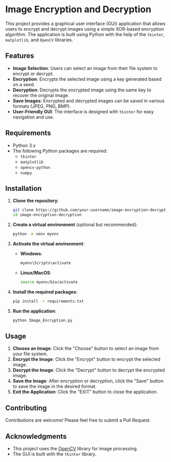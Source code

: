 # Image Encryption and Decryption

This project provides a graphical user interface (GUI) application that allows users to encrypt and decrypt images using a simple XOR-based encryption algorithm. The application is built using Python with the help of the `tkinter`, `matplotlib`, and `OpenCV` libraries.

## Features

- **Image Selection**: Users can select an image from their file system to encrypt or decrypt.
- **Encryption**: Encrypts the selected image using a key generated based on a seed.
- **Decryption**: Decrypts the encrypted image using the same key to recover the original image.
- **Save Images**: Encrypted and decrypted images can be saved in various formats (JPEG, PNG, BMP).
- **User-Friendly GUI**: The interface is designed with `tkinter` for easy navigation and use.

## Requirements

- Python 3.x
- The following Python packages are required:
  - `tkinter`
  - `matplotlib`
  - `opencv-python`
  - `numpy`

## Installation

1. **Clone the repository**:
   ```bash
   git clone https://github.com/your-username/image-encryption-decryption.git
   cd image-encryption-decryption
   ```

2. **Create a virtual environment** (optional but recommended):
   ```bash
   python -m venv myenv
   ```

3. **Activate the virtual environment**:
   - **Windows**:
     ```bash
     myenv\Scripts\activate
     ```
   - **Linux/MacOS**:
     ```bash
     source myenv/bin/activate
     ```

4. **Install the required packages**:
   ```bash
   pip install -r requirements.txt
   ```

5. **Run the application**:
   ```bash
   python Image_Encryption.py
   ```

## Usage

1. **Choose an Image**: Click the "Choose" button to select an image from your file system.
2. **Encrypt the Image**: Click the "Encrypt" button to encrypt the selected image.
3. **Decrypt the Image**: Click the "Decrypt" button to decrypt the encrypted image.
4. **Save the Image**: After encryption or decryption, click the "Save" button to save the image in the desired format.
5. **Exit the Application**: Click the "EXIT" button to close the application.

## Contributing

Contributions are welcome! Please feel free to submit a Pull Request.

## Acknowledgments

- This project uses the [OpenCV](https://opencv.org/) library for image processing.
- The GUI is built with the `tkinter` library.

